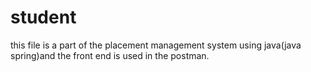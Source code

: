 # student
this file is a part of the placement management system using java(java spring)and the front end is used in the postman.
